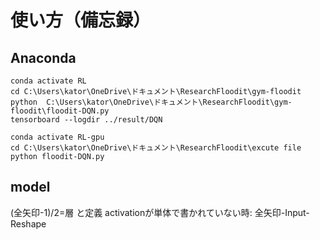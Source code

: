 # 使い方（備忘録）

## Anaconda
```
conda activate RL
cd C:\Users\kator\OneDrive\ドキュメント\ResearchFloodit\gym-floodit
python  C:\Users\kator\OneDrive\ドキュメント\ResearchFloodit\gym-floodit\floodit-DQN.py 
tensorboard --logdir ../result/DQN                                                                          
```

```
conda activate RL-gpu
cd C:\Users\kator\OneDrive\ドキュメント\ResearchFloodit\excute file
python floodit-DQN.py

```

## model
(全矢印-1)/2=層 と定義
activationが単体で書かれていない時: 全矢印-Input-Reshape